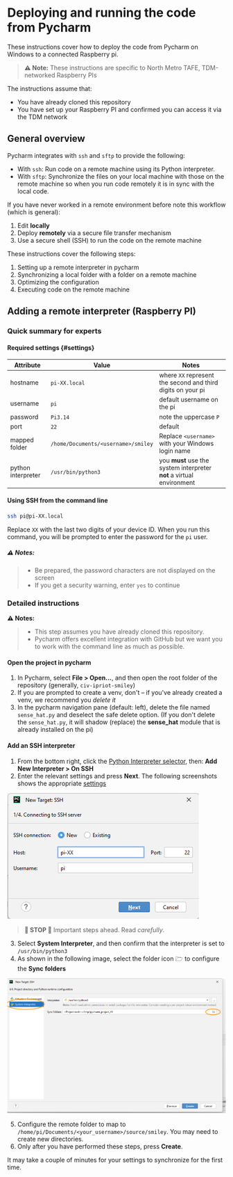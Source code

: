 # Deploying and running the code from Pycharm

These instructions cover how to deploy the code from Pycharm on Windows to a connected Raspberry pi. 

> **⚠️ Note:** These instructions are specific to North Metro TAFE, TDM-networked Raspberry PIs

The instructions assume that:

- You have already cloned this repository
- You have set up your Raspberry PI and confirmed you can access it via the TDM network

## General overview

Pycharm integrates with `ssh` and `sftp` to provide the following:

- With `ssh`: Run code on a remote machine using its Python interpreter.
- With `sftp`: Synchronize the files on your local machine with those on the remote machine so when you run code remotely it is in sync with the local code.

If you have never worked in a remote environment before note this workflow (which is general):

1. Edit **locally**
2. Deploy **remotely** via a secure file transfer mechanism
3. Use a secure shell (SSH) to run the code on the remote machine

These instructions cover the following steps:

1. Setting up a remote interpreter in pycharm
2. Synchronizing a local folder with a folder on a remote machine
3. Optimizing the configuration
4. Executing code on the remote machine

## Adding a remote interpreter (Raspberry PI)

### Quick summary for experts

#### Required settings {#settings}

| Attribute         | Value                            | Notes                                                           |
| ----------------- | -------------------------------- | --------------------------------------------------------------- |
| hostname          | `pi-XX.local`                      | where `XX` represent the second and third digits on your pi       |
| username          | `pi`                               | default username on the pi                                      |
| password          | `Pi3.14`                           | note the uppercase `P`                                            |
| port              | `22`                               | default                                                         |
| mapped folder     | `/home/Documents/<username>/smiley` | Replace `<username>` with your Windows login name                    |
| python interpreter| `/usr/bin/python3`                 | you **must** use the system interpreter **not** a virtual environment |

#### Using SSH from the command line

```bash
ssh pi@pi-XX.local
```

Replace `XX` with the last two digits of your device ID. When you run this command, you will be prompted to enter the password for the `pi` user.

##### ⚠️ Notes: 

>- Be prepared, the password characters are not displayed on the screen
>- If you get a security warning, enter `yes` to continue

### Detailed instructions

**⚠️ Notes:**
>- This step assumes you have already cloned this repository. 
>- Pycharm offers excellent integration with GitHub but we want you to work with the command line as much as possible.



#### Open the project in pycharm

1. In Pycharm, select **File > Open...**, and then open the root folder of the repository (generally, `civ-ipriot-smiley`)
2. If you are prompted to create a venv, don't – if you've already created a venv, we recommend you *delete it*
3. In the pycharm navigation pane (default: left), delete the file named `sense_hat.py` and deselect the safe delete option.
(If you don't delete the `sense_hat.py`, it will shadow (replace) the **sense_hat** module that is already installed on the pi)

#### Add an SSH interpreter
1. From the bottom right, click the [Python Interpreter selector](https://www.jetbrains.com/help/pycharm/configuring-python-interpreter.html?keymap=primary_windows#widget), then:
**Add New Interpreter > On SSH** 
1. Enter the relevant settings and press **Next**. 
The following screenshots shows the appropriate [settings](#settings)

![SSH Settings. If image does not appear, refer to the table above](images/your_settings.png)


>**🛑 STOP 🛑**
Important steps ahead. Read *carefully*. 

3.  Select **System Interpreter**, and then confirm that the interpreter is set to `/usr/bin/python3`
4.  As shown in the following image, select the folder icon 🗁 to configure the **Sync folders**

![Select system interpreter and click the folder icon](images/select_system_interpreter.png)

5. Configure the remote folder to map to `/home/pi/Documents/<your_username>/source/smiley`. You may need to create new directories.
6. Only after you have performed these steps, press **Create**.

It may take a couple of minutes for your settings to synchronize for  the first time.



